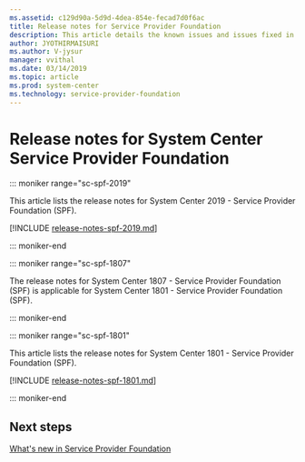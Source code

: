 ```yaml
---
ms.assetid: c129d90a-5d9d-4dea-854e-fecad7d0f6ac
title: Release notes for Service Provider Foundation
description: This article details the known issues and issues fixed in Service Provider Foundation
author: JYOTHIRMAISURI
ms.author: V-jysur
manager: vvithal
ms.date: 03/14/2019
ms.topic: article
ms.prod: system-center
ms.technology: service-provider-foundation
---
```


# Release notes for System Center Service Provider Foundation

::: moniker range="sc-spf-2019"

This article lists the release notes for System Center 2019 - Service Provider Foundation (SPF).

[!INCLUDE [release-notes-spf-2019.md](../includes/release-notes-spf-2019.md)]

::: moniker-end

::: moniker range="sc-spf-1807"

The release notes for System Center 1807 - Service Provider Foundation (SPF) is applicable for System Center 1801 - Service Provider Foundation (SPF).

::: moniker-end

::: moniker range="sc-spf-1801"

This article lists the release notes for System Center 1801 - Service Provider Foundation (SPF).

[!INCLUDE [release-notes-spf-1801.md](../includes/release-notes-spf-1801.md)]

::: moniker-end

## Next steps
[What's new in Service Provider Foundation](whats-new-1801.md)
